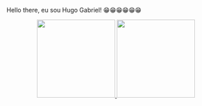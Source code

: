 Hello there, eu sou Hugo Gabriel! 😁😁😁😁😁😁 
<div align="center">
  <a href="https://github.com/HugooSantos">
  <img height="180em" src="https://github-readme-stats.vercel.app/api?username=HugooSantos&show_icons=true&theme=dracula&include_all_commits=true&count_private=true"/>
  <img height="180em" src="https://github-readme-stats.vercel.app/api/top-langs/?username=HugooSantos&layout=compact&langs_count=7&theme=dracula"/>
</div>
